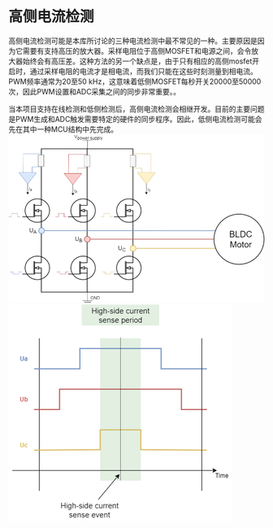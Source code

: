 
# 高侧电流检测
高侧电流检测可能是本库所讨论的三种电流检测中最不常见的一种。主要原因是因为它需要有支持高压的放大器。采样电阻位于高侧MOSFET和电源之间，会令放大器始终会有高压差。这种方法的另一个缺点是，由于只有相应的高侧mosfet开启时，通过采样电阻的电流才是相电流，而我们只能在这些时刻测量到相电流。PWM频率通常为20至50 kHz，这意味着低侧MOSFET每秒开关20000至50000次，因此PWM设置和ADC采集之间的同步非常重要。。

当本项目支持在线检测和低侧检测后，高侧电流检测会相继开发。目前的主要问题是PWM生成和ADC触发需要特定的硬件的同步程序。因此，低侧电流检测可能会先在其中一种MCU结构中先完成。
<img src="extras/Images/high-side.png" class="width50">
<img src="extras/Images/high_side_sync.png" class="width40">